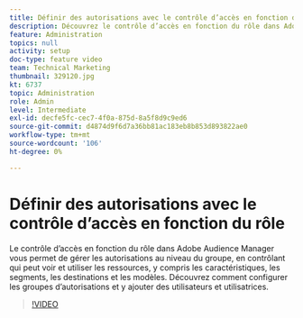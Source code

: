 ```yaml
---
title: Définir des autorisations avec le contrôle d’accès en fonction du rôle
description: Découvrez le contrôle d’accès en fonction du rôle dans Adobe Audience Manager et comment gérer les autorisations au niveau d’un groupe. Découvrez comment contrôler qui peut voir et utiliser les ressources, y compris les caractéristiques, les segments, les destinations et les modèles. Découvrez comment configurer les groupes d’autorisations et y ajouter des utilisateurs et utilisatrices.
feature: Administration
topics: null
activity: setup
doc-type: feature video
team: Technical Marketing
thumbnail: 329120.jpg
kt: 6737
topic: Administration
role: Admin
level: Intermediate
exl-id: decfe5fc-cec7-4f0a-875d-8a5f8d9c9ed6
source-git-commit: d4874d9f6d7a36bb81ac183eb8b853d893822ae0
workflow-type: tm+mt
source-wordcount: '106'
ht-degree: 0%

---
```


# Définir des autorisations avec le contrôle d’accès en fonction du rôle

Le contrôle d’accès en fonction du rôle dans Adobe Audience Manager vous permet de gérer les autorisations au niveau du groupe, en contrôlant qui peut voir et utiliser les ressources, y compris les caractéristiques, les segments, les destinations et les modèles. Découvrez comment configurer les groupes d’autorisations et y ajouter des utilisateurs et utilisatrices.

>[!VIDEO](https://video.tv.adobe.com/v/329120/?quality=12&learn=on)
